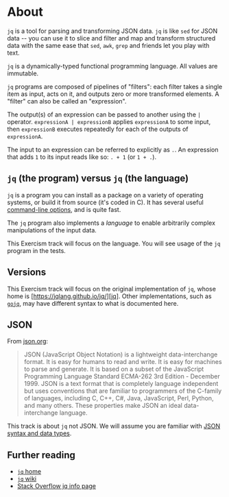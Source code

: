 # About

`jq` is a tool for parsing and transforming JSON data.
`jq` is like `sed` for JSON data -- you can use it to slice and filter and map and transform structured data with the same ease that `sed`, `awk`, `grep` and friends let you play with text.

`jq` is a dynamically-typed functional programming language.
All values are immutable.

`jq` programs are composed of pipelines of "filters": each filter takes a single item as input, acts on it, and outputs zero or more transformed elements.
A "filter" can also be called an "expression".

The output(s) of an expression can be passed to another using the `|` operator.
`expressionA | expressionB` applies `expressionA` to some input, then `expressionB` executes repeatedly for each of the outputs of `expressionA`.

The input to an expression can be referred to explicitly as `.`.
An expression that adds `1` to its input reads like so: `. + 1` (or `1 + .`).

## `jq` (the program) versus `jq` (the language)

`jq` is a program you can install as a package on a variety of operating systems,
or build it from source (it's coded in C).
It has several useful [command-line options][cli-options], and is quite fast.

The `jq` program also implements a _language_ to enable arbitrarily complex manipulations of the input data.

This Exercism track will focus on the language.
You will see usage of the `jq` program in the tests.

## Versions

This Exercism track will focus on the original implementation of `jq`, whose home is [https://jqlang.github.io/jq/][jq].
Other implementations, such as [`gojq`][gojq], may have different syntax to what is documented here.

## JSON

From [json.org][json]:

> JSON (JavaScript Object Notation) is a lightweight data-interchange format.
> It is easy for humans to read and write.
> It is easy for machines to parse and generate.
> It is based on a subset of the JavaScript Programming Language Standard ECMA-262 3rd Edition - December 1999.
> JSON is a text format that is completely language independent but uses conventions that are familiar to programmers of the C-family of languages, including C, C++, C#, Java, JavaScript, Perl, Python, and many others.
> These properties make JSON an ideal data-interchange language.

This track is about `jq` not JSON.
We will assume you are familiar with [JSON syntax and data types][wiki-json].

## Further reading

- [`jq` home][jq]
- [`jq` wiki][jq-wiki]
- [Stack Overflow jq info page][so]

[jq]: https://jqlang.github.io/jq/
[jq-wiki]: https://github.com/jqlang/jq/wiki
[so]: https://stackoverflow.com/tags/jq/info
[json]: https://www.json.org
[wiki-json]: https://en.wikipedia.org/wiki/JSON#Syntax
[cli-options]: https://jqlang.github.io/jq/manual/#invoking-jq
[gojq]: https://github.com/itchyny/gojq#gojq
